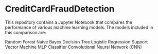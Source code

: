 # CreditCardFraudDetection
This repository contains a Jupyter Notebook that compares the performance of various machine learning models. The models included in this comparison are:

Random Forest
Naive Bayes
Decision Tree
Logistic Regression
Support Vector Machine
MLP Classifier
Convolutional Neural Network (CNN)
